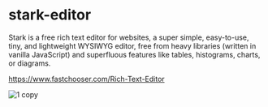 # stark-editor
Stark is a free rich text editor for websites, a super simple, easy-to-use, tiny, and lightweight WYSIWYG editor, free from heavy libraries (written in vanilla JavaScript) and superfluous features like tables, histograms, charts, or diagrams.

https://www.fastchooser.com/Rich-Text-Editor

![1 copy](https://www.fastchooser.com/pic/rich-text-editor.jpg)


